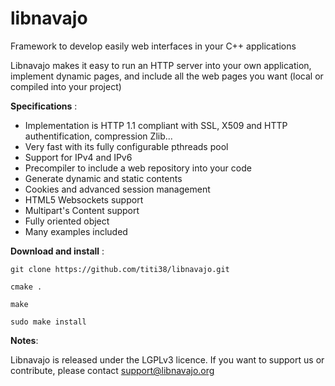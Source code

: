 # libnavajo

Framework to develop easily web interfaces in your C++ applications

Libnavajo makes it easy to run an HTTP server into your own application, implement dynamic pages, and include all the web pages you want (local or compiled into your project)


**Specifications** :

* Implementation is HTTP 1.1 compliant with SSL, X509 and HTTP authentification, compression Zlib...
* Very fast with its fully configurable pthreads pool
* Support for IPv4 and IPv6
* Precompiler to include a web repository into your code
* Generate dynamic and static contents 
* Cookies and advanced session management
* HTML5 Websockets support
* Multipart's Content support
* Fully oriented object
* Many examples included

**Download and install** :

    git clone https://github.com/titi38/libnavajo.git

    cmake .

    make

    sudo make install


**Notes**:

Libnavajo is released under the LGPLv3 licence.
If you want to support us or contribute, please contact support@libnavajo.org
